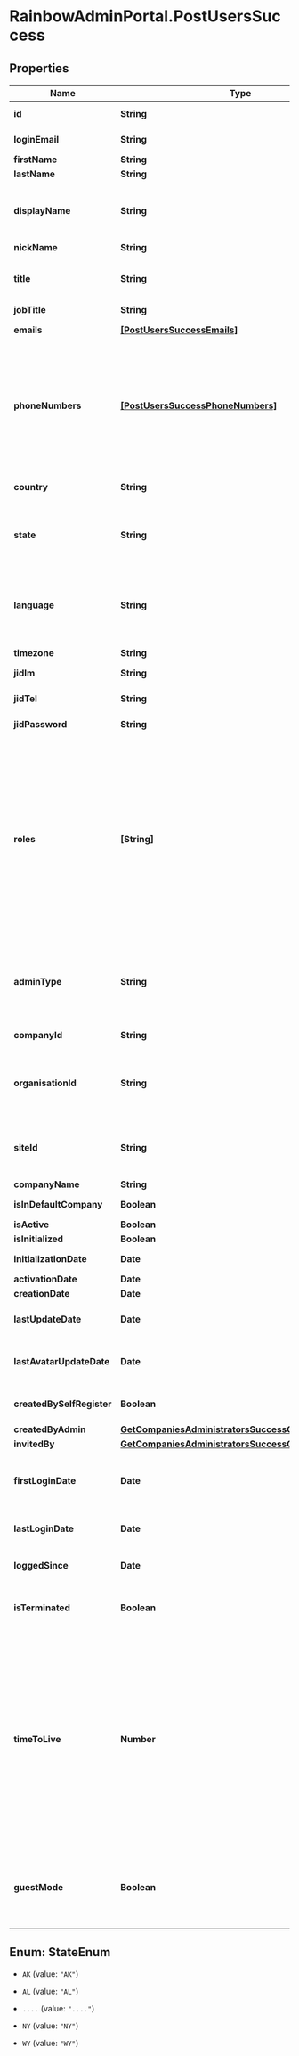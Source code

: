 # RainbowAdminPortal.PostUsersSuccess

## Properties

Name | Type | Description | Notes
------------ | ------------- | ------------- | -------------
**id** | **String** | User unique identifier | 
**loginEmail** | **String** | User email address (used for login) | 
**firstName** | **String** | User first name | 
**lastName** | **String** | User last name | 
**displayName** | **String** | User display name (firstName + lastName concatenated on server side) | 
**nickName** | **String** | User nickName | 
**title** | **String** | User title (honorifics title, like Mr, Mrs, Sir, Lord, Lady, Dr, Prof,...) | 
**jobTitle** | **String** | User job title | 
**emails** | [**[PostUsersSuccessEmails]**](PostUsersSuccessEmails.md) | Array of user emails addresses objects | 
**phoneNumbers** | [**[PostUsersSuccessPhoneNumbers]**](PostUsersSuccessPhoneNumbers.md) | Array of user phone numbers objects.    Phone number objects can:   * be created by user (information filled by user), * come from association with a system (pbx) device (association is done by admin).   | 
**country** | **String** | User country (ISO 3166-1 alpha3 format) | 
**state** | **String** | When country is &#39;USA&#39; or &#39;CAN&#39;, a state can be defined. Else it is not managed. | [optional] 
**language** | **String** | User language (ISO 639-1 code format, with possibility of regional variation. Ex: both &#39;en&#39; and &#39;en-US&#39; are supported) | 
**timezone** | **String** | User timezone name | 
**jidIm** | **String** | User Jabber IM identifier | 
**jidTel** | **String** | User Jabber TEL identifier | 
**jidPassword** | **String** | User Jabber IM and TEL password | 
**roles** | **[String]** | List of user roles (Array of String)    Note: &#x60;company_support&#x60; role is only used for support redirection. If a user writes a #support ticket and have the role &#x60;company_support&#x60;, the ticket will be sent to ALE&#39;s support (otherwise the ticket is sent to user&#39;s company&#39;s &#x60;supportEmail&#x60; address is set, ALE otherwise). | 
**adminType** | **String** | In case of user&#39;s is &#39;admin&#39;, define the subtype (organisation_admin, company_admin, site_admin (default undefined) | 
**companyId** | **String** | User company unique identifier | 
**organisationId** | **String** | In addition to User companyId, optional identifier to indicate the user belongs also to an organization | 
**siteId** | **String** | In addition to User companyId, optional identifier to indicate the user belongs also to a site | 
**companyName** | **String** | User company name | 
**isInDefaultCompany** | **Boolean** | Is user in default company | 
**isActive** | **Boolean** | Is user active | 
**isInitialized** | **Boolean** | Is user initialized | 
**initializationDate** | **Date** | User initialization date | 
**activationDate** | **Date** | User activation date | 
**creationDate** | **Date** | User creation date | 
**lastUpdateDate** | **Date** | Date of last user update (whatever the field updated) | 
**lastAvatarUpdateDate** | **Date** | Date of last user avatar create/update, null if no avatar | 
**createdBySelfRegister** | **Boolean** | true if user has been created using self register | 
**createdByAdmin** | [**GetCompaniesAdministratorsSuccessCreatedByAdmin**](GetCompaniesAdministratorsSuccessCreatedByAdmin.md) |  | 
**invitedBy** | [**GetCompaniesAdministratorsSuccessCreatedByAdmin**](GetCompaniesAdministratorsSuccessCreatedByAdmin.md) |  | 
**firstLoginDate** | **Date** | Date of first user login (only set the first time user logs in, null if user never logged in) | 
**lastLoginDate** | **Date** | Date of last user login (defined even if user is logged out) | 
**loggedSince** | **Date** | Date of last user login (null if user is logged out) | 
**isTerminated** | **Boolean** | Indicates if the Rainbow account of this user has been deleted | 
**timeToLive** | **Number** | Duration in second to wait before automatically starting a user deletion from the creation date.    Once the timeToLive has been reached, the user won&#39;t be usable to use APIs anymore (error 401523). His account may then be deleted from the database at any moment.    Value -1 means timeToLive is disable (i.e. user account will not expire). | 
**guestMode** | **Boolean** | Indicated a user embedded in a chat or conference room, as guest, with limited rights until he finalizes his registration. | 



## Enum: StateEnum


* `AK` (value: `"AK"`)

* `AL` (value: `"AL"`)

* `....` (value: `"...."`)

* `NY` (value: `"NY"`)

* `WY` (value: `"WY"`)




